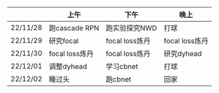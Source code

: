 <!-- <link rel="stylesheet" type="text/css" href="/themes/newsprint.css"> -->



|          | 上午           | 下午           | 晚上           |
| -------- | -------------- | -------------- | -------------- |
| 22/11/28 | 跑cascade RPN  | 跑实验探究NWD  | 打球           |
| 22/11/29 | 研究focal      | focal loss炼丹 | focal loss炼丹 |
| 22/11/30 | focal loss炼丹 | focal loss炼丹 | 研究dyhead     |
| 22/12/01 | 调整dyhead     | 学习cbnet      | 打球           |
| 22/12/02 | 睡过头         | 跑cbnet        | 回家           |